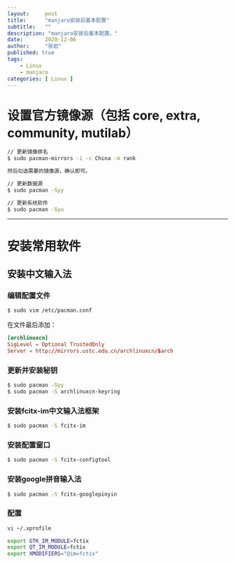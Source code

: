 ```yaml
---
layout:     post 
title:      "manjaro安装后基本配置"
subtitle:   ""
description: "manjaro安装后基本配置。"
date:       2020-12-06
author:     "张岩"
published: true
tags:
    - Linux
    - manjaro
categories: [ Linux ]
---
```


# 设置官方镜像源（包括 core, extra, community, mutilab）

```bash
// 更新镜像排名
$ sudo pacman-mirrors -i -c China -m rank

然后勾选需要的镜像源，确认即可。

// 更新数据源
$ sudo pacman -Syy

// 更新系统软件
$ sudo pacman -Syu
```

---

# 安装常用软件

## 安装中文输入法

### 编辑配置文件

```bash
$ sudo vim /etc/pacman.conf
```

在文件最后添加：

```conf
[archlinuxcn]
SigLevel = Optional TrustedOnly
Server = http://mirrors.ustc.edu.cn/archlinuxcn/$arch
```

### 更新并安装秘钥

```bash
$ sudo pacman -Syy
$ sudo pacman -S archlinuxcn-keyring
```

### 安装fcitx-im中文输入法框架

```bash
$ sudo pacman -S fcitx-im

```

### 安装配置窗口

```bash
$ sudo pacman -S fcitx-configtool
```

### 安装google拼音输入法

```bash
$ sudo pacman -S fcitx-googlepinyin
```

### 配置

```bash
vi ~/.xprofile

export GTK_IM_MODULE=fctix
export QT_IM_MODULE=fctix
export XMODIFIERS="@im=fctix"
```

